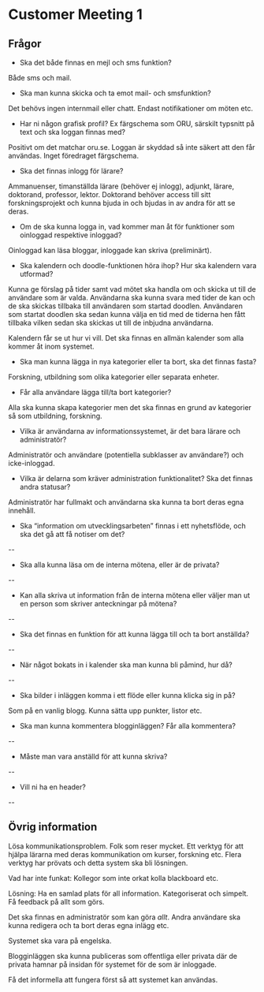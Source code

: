 # Customer Meeting 1

## Frågor

* Ska det både finnas en mejl och sms funktion?

Både sms och mail.

* Ska man kunna skicka och ta emot mail- och smsfunktion?

Det behövs ingen internmail eller chatt. Endast notifikationer om möten etc.

* Har ni någon grafisk profil? Ex färgschema som ORU, särskilt typsnitt på text och ska loggan finnas med?

Positivt om det matchar oru.se. Loggan är skyddad så inte säkert att den får användas. Inget föredraget färgschema.

* Ska det finnas inlogg för lärare?

Ammanuenser, timanställda lärare (behöver ej inlogg), adjunkt, lärare, doktorand, professor, lektor.
Doktorand behöver access till sitt forskningsprojekt och kunna bjuda in och bjudas in av andra för att se deras.

* Om de ska kunna logga in, vad kommer man åt för funktioner som oinloggad respektive inloggad?

Oinloggad kan läsa bloggar, inloggade kan skriva (preliminärt).

* Ska kalendern och doodle-funktionen höra ihop? Hur ska kalendern vara utformad?

Kunna ge förslag på tider samt vad mötet ska handla om och skicka ut till de användare som är valda.
Användarna ska kunna svara med tider de kan och de ska skickas tillbaka till användaren som startad doodlen.
Användaren som startat doodlen ska sedan kunna välja en tid med de tiderna hen fått tillbaka vilken sedan ska skickas ut till de inbjudna användarna.

Kalendern får se ut hur vi vill. Det ska finnas en allmän kalender som alla kommer åt inom systemet.

* Ska man kunna lägga in nya kategorier eller ta bort, ska det finnas fasta?

Forskning, utbildning som olika kategorier eller separata enheter.

* Får alla användare lägga till/ta bort kategorier?

Alla ska kunna skapa kategorier men det ska finnas en grund av kategorier så som utbildning, forskning.

* Vilka är användarna av informationssystemet, är det bara lärare och administratör?

Administratör och användare (potentiella subklasser av användare?) och icke-inloggad.

* Vilka är delarna som kräver administration funktionalitet? Ska det finnas andra statusar?

Administratör har fullmakt och användarna ska kunna ta bort deras egna innehåll.

* Ska “information om utvecklingsarbeten” finnas i ett nyhetsflöde, och ska det gå att få notiser om det?

--

* Ska alla kunna läsa om de interna mötena, eller är de privata?

--

* Kan alla skriva ut information från de interna mötena eller väljer man ut en person som skriver anteckningar på mötena?

--

* Ska det finnas en funktion för att kunna lägga till och ta bort anställda?

--

* När något bokats in i kalender ska man kunna bli påmind, hur då?

--

* Ska bilder i inläggen komma i ett flöde eller kunna klicka sig in på?

Som på en vanlig blogg. Kunna sätta upp punkter, listor etc.

* Ska man kunna kommentera blogginläggen? Får alla kommentera?

--

* Måste man vara anställd för att kunna skriva?

--

* Vill ni ha en header?

--

## Övrig information

Lösa kommunikationsproblem. Folk som reser mycket. Ett verktyg för att hjälpa lärarna med deras kommunikation om kurser, forskning etc. Flera verktyg har prövats och detta system ska bli lösningen.

Vad har inte funkat: Kollegor som inte orkat kolla blackboard etc.

Lösning: Ha en samlad plats för all information. Kategoriserat och simpelt. Få feedback på allt som görs.

Det ska finnas en administratör som kan göra *allt*. Andra användare ska kunna redigera och ta bort deras egna inlägg etc.

Systemet ska vara på engelska.

Blogginläggen ska kunna publiceras som offentliga eller privata där de privata hamnar på insidan för systemet för de som är inloggade.

Få det informella att fungera först så att systemet kan användas.